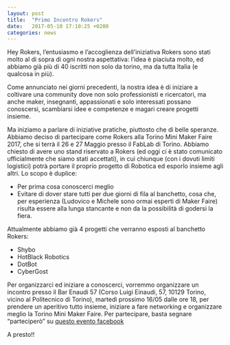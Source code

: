 ```yaml
---
layout: post
title:  "Primo Incontro Rokers"
date:   2017-05-10 17:10:25 +0200
categories: news
---
```

Hey Rokers,
l’entusiasmo e l’accoglienza dell’iniziativa Rokers sono stati molto al di sopra di ogni nostra aspettativa: l’idea è piaciuta molto, ed abbiamo già più di 40 iscritti non solo da torino, ma da tutta Italia (e qualcosa in più).

Come annunciato nei giorni precedenti, la nostra idea è di iniziare a coltivare una community dove non solo professionisti e ricercatori, ma anche maker, insegnanti, appassionati e solo interessati possano conoscersi, scambiarsi idee e competenze e magari creare progetti insieme.

Ma iniziamo a parlare di iniziative pratiche, piuttosto che di belle speranze. Abbiamo deciso di partecipare come Rokers alla Torino Mini Maker Faire 2017, che si terrà il 26 e 27 Maggio presso il FabLab di Torino. Abbiamo chiesto di avere uno stand riservato a Rokers (ed oggi ci è stato comunicato ufficialmente che siamo stati accettati), in cui chiunque (con i dovuti limiti logistici) potrà portare il proprio progetto di Robotica ed esporlo insieme agli altri. Lo scopo è duplice:

- Per prima cosa conoscerci meglio
- Evitare di dover stare tutti per due giorni di fila al banchetto, cosa che, per esperienza (Ludovico e Michele sono ormai esperti di Maker Faire) risulta essere alla lunga stancante e non da la possibilità di godersi la fiera.

Attualmente abbiamo già 4 progetti che verranno esposti al banchetto Rokers:

- Shybo
- HotBlack Robotics
- DotBot
- CyberGost

Per organizzarci ed iniziare a conoscerci, vorremmo organizzare un incontro presso il Bar Enaudi 57 (Corso Luigi Einaudi, 57, 10129 Torino, vicino al Politecnico di Torino), martedì prossimo 16/05 dalle ore 18, per prendere un aperitivo tutto insieme, iniziare a fare networking e organizzare meglio la Torino Mini Maker Faire.
Per partecipare, basta segnare “parteciperò” su [questo evento facebook](https://www.facebook.com/events/2001585506729466/)

A presto!!
